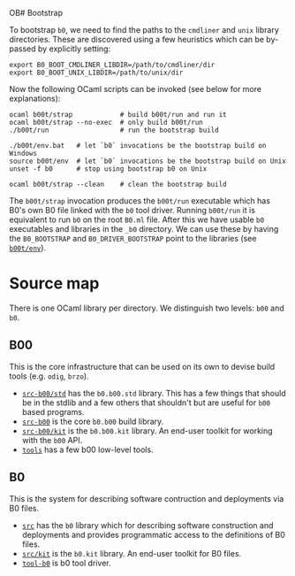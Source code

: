 OB# Bootstrap

To bootstrap `b0`, we need to find the paths to the `cmdliner` and
`unix` library directories. These are discovered using a few heuristics 
which can be by-passed by explicitly setting:

    export B0_BOOT_CMDLINER_LIBDIR=/path/to/cmdliner/dir
    export B0_BOOT_UNIX_LIBDIR=/path/to/unix/dir

Now the following OCaml scripts can be invoked (see below for
more explanations):

    ocaml b00t/strap            # build b00t/run and run it
    ocaml b00t/strap --no-exec  # only build b00t/run
    ./b00t/run                  # run the bootstrap build

    ./b00t/env.bat   # let `b0` invocations be the bootstrap build on Windows
    source b00t/env  # let `b0` invocations be the bootstrap build on Unix
    unset -f b0      # stop using bootstrap b0 on Unix

    ocaml b00t/strap --clean    # clean the bootstrap build

The `b00t/strap` invocation produces the `b00t/run` executable which
has B0's own B0 file linked with the `b0` tool driver. Running
`b00t/run` it is equivalent to run `b0` on the root `B0.ml`
file. After this we have usable `b0` executables and libraries in the
`_b0` directory. We can use these by having the `B0_BOOTSTRAP` and 
`B0_DRIVER_BOOTSTRAP` point to the libraries (see [`b00t/env`](b00t/env)).

# Source map

There is one OCaml library per directory. We distinguish two levels:
`b00` and `b0`.

## B00

This is the core infrastructure that can be used on its own to devise
build tools (e.g. `odig`, `brzo`).

* [`src-b00/std`](src-b00/std) has the `b0.b00.std` library. This has
  a few things that should be in the stdlib and a few others that shouldn't 
  but are useful for `b00` based programs.
* [`src-b00`](src-b00) is the core `b0.b00` build library.
* [`src-b00/kit`](src-b00/kit) is the `b0.b00.kit` library. An
   end-user toolkit for working with the `b00` API.
* [`tools`](tools) has a few b00 low-level tools. 

## B0 

This is the system for describing software contruction and deployments
via B0 files.

* [`src`](src) has the `b0` library which for describing software construction 
  and deployments and provides programmatic access to the definitions of B0 files.
* [`src/kit`](src/kit) is the `b0.kit` library. An end-user toolkit
  for B0 files.
* [`tool-b0`](tool-b0) is b0 tool driver.
